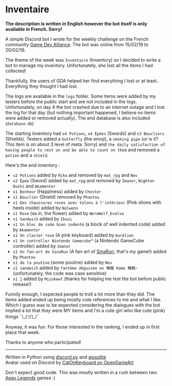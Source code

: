 # Inventaire

**The description is written in English however the bot itself is only available in French. Sorry!**

A simple Discord bot I wrote for the weekly challenge on the French community [Game Dev Alliance](https://gamedevalliance.fr). The bot was online from 15/02/19 to 20/02/19.

The theme of the week was `Inventaire` (Inventory) so I decided to write a bot to manage my inventory. Unfortunately, she lost all the items I had collected!

Thankfully, the users of GDA helped her find everything I lost or at least.. Everything they thought I had lost.

The logs are available in the `logs` folder. Some items were added by my testers before the public start and are not included in the logs. Unfortunately, on day 4 the bot crashed due to an internet outage and I lost the log for that day (but nothing important happened, I believe no items were added or removed actually). The end database is also included (`database.db`)

The starting inventory had `x4 Potions`, `x4 Épées` (Swords) and `x3 Boucliers` (Shields). Testers added a `butterfly` (the emoji), a `smoking pipe` (or is it? This item is on about 3 level of meta. Sorry) and `the daily satisfaction of having people to rest on and be able to count on them` and removed a `potion` and a `shield`.

Here's the end inventory :

- `x2 Potions` added by `Rika` and removed by `mat_rpg` and `Nev`
- `x2 Épée` (Sword) added by `mat_rpg` and removed by `Imanor`, `Nighten Dushi` and `Akamentor`
- `x1 Bonheur` (Happiness) added by `Chester`
- `x1 Bouclier` (Shield) removed by `Phantou`
- `x1 Des chaussures roses avec talons à l'intérieur` (Pink shoes with heels inside) added by `Nolwenn`
- `x1 Rose` (as in, the flower) added by `WereWolf_Evolve`
- `x1 Sandwich` added by `Ikuui`
- `x1 Un bloc de code bien indenté` (a block of well indented code) added by `Akamentor`
- `x1 Un clavier rose` (A pink keyboard) added by `Aurélien`
- `x1 Un controller Nintendo Gamecube™` (a Nintendo GameCube controller) added by `Imanor`
- `x1 Un fan-art de SinaRun` (A fan-art of [SinaRun](https://store.steampowered.com/app/324470/SinaRun/), that's my game!) added by `Phantou`
- `x1 de la poutine` (some poutine) added by `Nev`
- `x1 sandwich` added by `fantôme déguisée en 鴨鴨 Kamo 鴨鴨~` (unfortunately, the code was case sensitive)
- `x1 🦋` added by `Mizukewl` (thanks for helping me test the bot before public release!)

Funnily enough, I expected people to troll a lot more than they did. The items added ended up being mostly cute references to me and what I like. Which I guess was to be expected considering the dialogues with the bot implied a lot that they were MY items and I'm a cute girl who like cute (pink) things ¯\\\_(ツ)_/¯

Anyway, it was fun. For those interested in the ranking, I ended up in first place that week.

Thanks to anyone who participated!

----------------

Written in Python using [discord.py](https://github.com/Rapptz/discord.py/tree/rewrite) and [aiosqlite](https://github.com/jreese/aiosqlite)<br/>
Avatar used on Discord by [CatOnKeyboard on OpenGameArt](https://opengameart.org/content/15-pixel-art-magic-girl-idle-walk)

Don't expect good code. This was mostly written in a rush between two [Apex Legends](https://www.origin.com/can/en-us/store/apex/apex) games :)